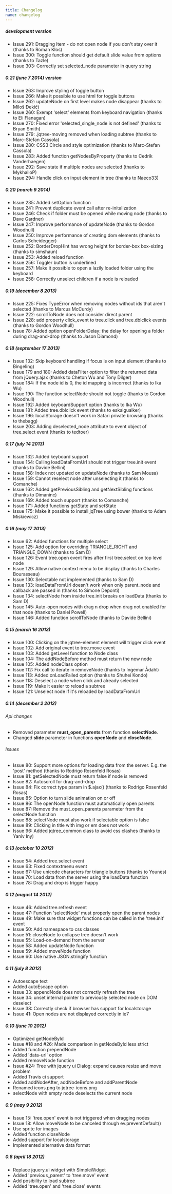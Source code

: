 ```yaml
---
title: Changelog
name: changelog
---
```


##### development version

* Issue 291: Dragging Item - do not open node if you don't stay over it (thanks to Roman Klos)
* Issue 300: Toggle function should get default slide value from options (thanks to Tazle)
* Issue 303: Correctly set selected_node parameter in query string

##### 0.21 (june 7 2014) version

* Issue 263: Improve styling of toggle button
* Issue 266: Make it possible to use html for toggle buttons
* Issue 262: updateNode on first level makes node disappear (thanks to Miloš Đekić)
* Issue 260: Exempt 'select' elements from keyboard navigation (thanks to Eli Flanagan)
* Issue 270: Fixed error 'selected_single_node is not defined' (thanks to Bryan Smith)
* Issue 279: .jqtree-moving removed when loading subtree (thanks to Marc-Stefan Cassola)
* Issue 280: CSS3 Circle and style optimization (thanks to Marc-Stefan Cassola)
* Issue 283: Added function getNodesByProperty (thanks to Cedrik Vanderhaegen)
* Issue 292: Save state if multiple nodes are selected (thanks to MykhailoP)
* Issue 294: Handle click on input element in tree (thanks to Naeco33)

##### 0.20 (march 9 2014)

* Issue 235: Added setOption function
* Issue 241: Prevent duplicate event call after re-initalization
* Issue 246: Check if folder must be opened while moving node (thanks to Dave Gardner)
* Issue 247: Improve performance of updateNode (thanks to Gordon Woodhull)
* Issue 250: Improve performance of creating dom elements (thanks to Carlos Scheidegger)
* Issue 252: BorderDropHint has wrong height for border-box box-sizing (thanks to simshaun)
* Issue 253: Added reload function
* Issue 256: Toggler button is underlined
* Issue 257: Make it possible to open a lazily loaded folder using the keyboard
* Issue 258: Correctly unselect children if a node is reloaded

##### 0.19 (december 8 2013)

* Issue 225: Fixes TypeError when removing nodes without ids that aren't selected (thanks to Marcus McCurdy)
* Issue 222: scrollToNode does not consider direct parent
* Issue 228: add property click_event to tree.click and tree.dblclick events (thanks to Gordon Woodhull)
* Issue 78: Added option openFolderDelay: the delay for opening a folder during drag-and-drop (thanks to Jason Diamond)

##### 0.18 (september 17 2013)

* Issue 132: Skip keyboard handling if focus is on input element (thanks to Bingeling)
* Issue 179 and 180: Added dataFilter option to filter the returned data from jQuery.ajax (thanks to Cheton Wu and Tony Dilger)
* Issue 184: If the node id is 0, the id mapping is incorrect (thanks to Ika Wu)
* Issue 190: The function selectNode should not toggle (thanks to Gordon Woodhull)
* Issue 192: Added keyboardSupport option (thanks to Ika Wu)
* Issue 181: Added tree.dblclick event (thanks to eskaigualker)
* Issue 196: localStorage doesn't work in Safari private browsing (thanks to thebagg)
* Issue 203: Adding deselected_node attribute to event object of tree.select event (thanks to tedtoer)

##### 0.17 (july 14 2013)

* Issue 132: Added keyboard support
* Issue 154: Calling loadDataFromUrl should not trigger tree.init event (thanks to Davide Bellini)
* Issue 158: Index not updated on updateNode (thanks to Sam Mousa)
* Issue 159: Cannot reselect node after unselecting it (thanks to Comanche)
* Issue 162: Added getPreviousSibling and getNextSibling functions (thanks to Dimaninc)
* Issue 169: Added touch support (thanks to Comanche)
* Issue 171: Added functions getState and setState
* Issue 175: Make it possible to install jqTree using bower (thanks to Adam Miskiewicz)

##### 0.16 (may 17 2013)

* Issue 62: Added functions for multiple select
* Issue 125: Add option for overriding TRIANGLE_RIGHT and TRIANGLE_DOWN (thanks to Sam D)
* Issue 126: Event tree.open event fires after first tree.select on top level node
* Issue 129: Allow native context menu to be display (thanks to Charles Bourasseau)
* Issue 130: Selectable not implemented (thanks to Sam D)
* Issue 133: loadDataFromUrl doesn't work when only parent_node and callback are passed in (thanks to Simone Deponti)
* Issue 134: selectNode from inside tree.init breaks on loadData (thanks to Sam D)
* Issue 145: Auto-open nodes with drag n drop when drag not enabled for that node (thanks to Daniel Powell)
* Issue 146: Added function scrollToNode (thanks to Davide Bellini)

##### 0.15 (march 16 2013)

* Issue 100: Clicking on the jqtree-element element will trigger click event
* Issue 102: Add original event to tree.move event
* Issue 103: Added getLevel function to Node class
* Issue 104: The addNodeBefore method must return the new node
* Issue 105: Added nodeClass option
* Issue 112: Fix call to iterate in removeNode (thanks to Ingemar Ådahl)
* Issue 113: Added onLoadFailed option (thanks to Shuhei Kondo)
* Issue 118: Deselect a node when click and already selected
* Issue 119: Make it easier to reload a subtree
* Issue 121: Unselect node if it's reloaded by loadDataFromUrl

##### 0.14 (december 2 2012)

###### Api changes

* Removed parameter **must_open_parents** from function **selectNode**.
* Changed **slide** parameter in functions **openNode** and **closeNode**.

###### Issues

* Issue 80: Support more options for loading data from the server. E.g. the 'post' method (thanks to Rodrigo Rosenfeld Rosas)
* Issue 81: getSelectedNode must return false if node is removed
* Issue 82: Autoscroll for drag-and-drop
* Issue 84: Fix correct type param in $.ajax() (thanks to Rodrigo Rosenfeld Rosas)
* Issue 85: Option to turn slide animation on or off
* Issue 86: The openNode function must automatically open parents
* Issue 87: Remove the must_open_parents parameter from the selectNode function
* Issue 88: selectNode must also work if selectable option is false
* Issue 89: Clicking in title with img or em does not work
* Issue 96: Added jqtree_common class to avoid css clashes (thanks to Yaniv Iny)

##### 0.13 (october 10 2012)

* Issue 54: Added tree.select event
* Issue 63: Fixed contextmenu event
* Issue 67: Use unicode characters for triangle buttons (thanks to Younès)
* Issue 70: Load data from the server using the loadData function
* Issue 78: Drag and drop is trigger happy

##### 0.12 (august 14 2012)

* Issue 46: Added tree.refresh event
* Issue 47: Function 'selectNode' must properly open the parent nodes
* Issue 49: Make sure that widget functions can be called in the 'tree.init' event
* Issue 50: Add namespace to css classes
* Issue 51: closeNode to collapse tree doesn't work
* Issue 55: Load-on-demand from the server
* Issue 58: Added updateNode function
* Issue 59: Added moveNode function
* Issue 60: Use native JSON.stringify function

##### 0.11 (july 8 2012)

* Autoescape text
* Added autoEscape option
* Issue 33: appendNode does not correctly refresh the tree
* Issue 34: unset internal pointer to previously selected node on DOM deselect
* Issue 38: Correctly check if browser has support for localstorage
* Issue 41: Open nodes are not displayed correctly in ie7

##### 0.10 (june 10 2012)

* Optimized getNodeById
* Issue #18 and #26: Made comparison in getNodeById less strict
* Added function prependNode
* Added 'data-url' option
* Added removeNode function
* Issue #24: Tree with jquery ui Dialog: expand causes resize and move problem
* Added Travis ci support
* Added addNodeAfter, addNodeBefore and addParentNode
* Renamed icons.png to jqtree-icons.png
* selectNode with empty node deselects the current node

##### 0.9 (may 9 2012)

* Issue 15: 'tree.open' event is not triggered when dragging nodes
* Issue 18: Allow moveNode to be canceled through ev.preventDefault()
* Use sprite for images
* Added function closeNode
* Added support for localstorage
* Implemented alternative data format

##### 0.8 (april 18 2012)

* Replace jquery.ui widget with SimpleWidget
* Added 'previous_parent' to 'tree.move' event
* Add posibility to load subtree
* Added 'tree.open' and 'tree.close' events
